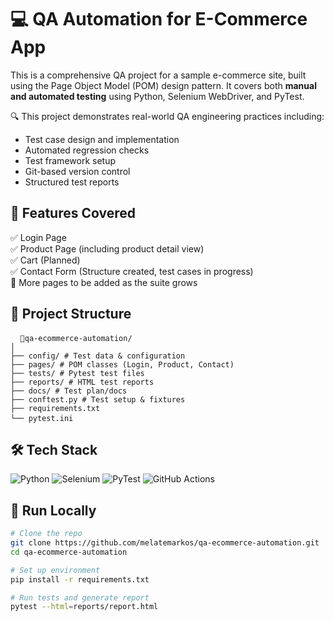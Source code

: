 # 💻 QA Automation for E-Commerce App
This is a comprehensive QA project for a sample e-commerce site, built using the Page Object Model (POM) design pattern. It covers both **manual and automated testing** using Python, Selenium WebDriver, and PyTest.

🔍 This project demonstrates real-world QA engineering practices including:
- Test case design and implementation
- Automated regression checks
- Test framework setup
- Git-based version control
- Structured test reports



## 🧪 Features Covered
✅ Login Page  <br>
✅ Product Page (including product detail view)<br>
✅ Cart (Planned) <br>
✅ Contact Form (Structure created, test cases in progress)<br>
🧪 More pages to be added as the suite grows<br>


## 🧱 Project Structure
<pre> <code> 📁qa-ecommerce-automation/
│
├── config/ # Test data & configuration
├── pages/ # POM classes (Login, Product, Contact)
├── tests/ # Pytest test files
├── reports/ # HTML test reports
├── docs/ # Test plan/docs
├── conftest.py # Test setup & fixtures
├── requirements.txt
└── pytest.ini </code> </pre>

## 🛠 Tech Stack
![Python](https://img.shields.io/badge/Python-3776AB?style=for-the-badge&logo=python)
![Selenium](https://img.shields.io/badge/Selenium-43B02A?style=for-the-badge&logo=selenium)
![PyTest](https://img.shields.io/badge/PyTest-3776AB?style=for-the-badge&logo=python)
![GitHub Actions](https://img.shields.io/badge/GitHub_Actions-2088FF?style=for-the-badge&logo=github-actions)



## 🚀 Run Locally

```bash
# Clone the repo
git clone https://github.com/melatemarkos/qa-ecommerce-automation.git
cd qa-ecommerce-automation

# Set up environment
pip install -r requirements.txt

# Run tests and generate report
pytest --html=reports/report.html
